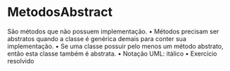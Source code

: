 # MetodosAbstract
São métodos que não possuem implementação. • Métodos precisam ser abstratos quando a classe é genérica demais para conter sua implementação. • Se uma classe possuir pelo menos um método abstrato, então esta classe também é abstrata. • Notação UML: itálico • Exercício resolvido
